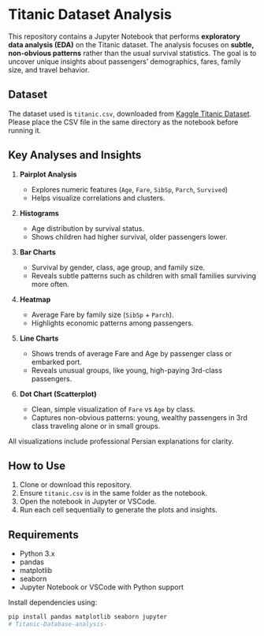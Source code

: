 # Titanic Dataset Analysis

This repository contains a Jupyter Notebook that performs **exploratory data analysis (EDA)** on the Titanic dataset. The analysis focuses on **subtle, non-obvious patterns** rather than the usual survival statistics. The goal is to uncover unique insights about passengers’ demographics, fares, family size, and travel behavior.

## Dataset

The dataset used is `titanic.csv`, downloaded from [Kaggle Titanic Dataset](https://www.kaggle.com/c/titanic/data). Please place the CSV file in the same directory as the notebook before running it.

## Key Analyses and Insights

1. **Pairplot Analysis**
   - Explores numeric features (`Age`, `Fare`, `SibSp`, `Parch`, `Survived`)
   - Helps visualize correlations and clusters.

2. **Histograms**
   - Age distribution by survival status.
   - Shows children had higher survival, older passengers lower.

3. **Bar Charts**
   - Survival by gender, class, age group, and family size.
   - Reveals subtle patterns such as children with small families surviving more often.

4. **Heatmap**
   - Average Fare by family size (`SibSp` + `Parch`).
   - Highlights economic patterns among passengers.

5. **Line Charts**
   - Shows trends of average Fare and Age by passenger class or embarked port.
   - Reveals unusual groups, like young, high-paying 3rd-class passengers.

6. **Dot Chart (Scatterplot)**
   - Clean, simple visualization of `Fare` vs `Age` by class.
   - Captures non-obvious patterns: young, wealthy passengers in 3rd class traveling alone or in small groups.

All visualizations include professional Persian explanations for clarity.

## How to Use

1. Clone or download this repository.
2. Ensure `titanic.csv` is in the same folder as the notebook.
3. Open the notebook in Jupyter or VSCode.
4. Run each cell sequentially to generate the plots and insights.

## Requirements

- Python 3.x
- pandas
- matplotlib
- seaborn
- Jupyter Notebook or VSCode with Python support

Install dependencies using:

```bash
pip install pandas matplotlib seaborn jupyter
# Titanic-Database-analysis-

